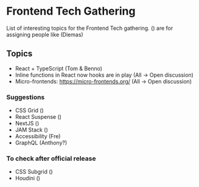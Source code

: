 # Frontend Tech Gathering
List of interesting topics for the Frontend Tech gathering.
() are for assigning people like (Diemas)

## Topics
- React + TypeScript (Tom & Benno)
- Inline functions in React now hooks are in play (All -> Open discussion)
- Micro-frontends: https://micro-frontends.org/ (All -> Open discussion)

### Suggestions
- CSS Grid () 
- React Suspense ()
- NextJS ()
- JAM Stack ()
- Accessibility (Fre)
- GraphQL (Anthony?)


### To check after official release
- CSS Subgrid ()
- Houdini ()
